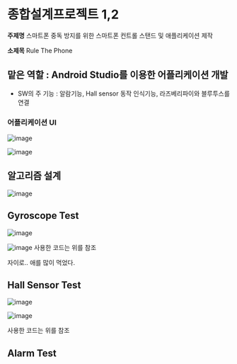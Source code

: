 # 종합설계프로젝트 1,2

**주제명**  스마트폰 중독 방지를 위한 스마트폰 컨트롤 스탠드 및 애플리케이션 제작

**소제목** Rule The Phone


## 맡은 역할 :  Android Studio를 이용한 어플리케이션 개발

- SW의 주 기능 : 알람기능, Hall sensor 동작 인식기능, 라즈베리파이와 블루투스를 연결

### 어플리케이션 UI

![image](https://user-images.githubusercontent.com/45071833/102364835-3e07bb00-3ffa-11eb-831c-816015c48ab3.png)

![image](https://user-images.githubusercontent.com/45071833/102364843-4102ab80-3ffa-11eb-856f-a3149ad0322b.png)

## 알고리즘 설계

![image](https://user-images.githubusercontent.com/45071833/102365737-398fd200-3ffb-11eb-83f5-49a5b86e84b9.png)

## Gyroscope Test

![image](https://user-images.githubusercontent.com/45071833/102366540-20d3ec00-3ffc-11eb-862e-e7eef99f5569.png)

![image](https://user-images.githubusercontent.com/45071833/102366579-29c4bd80-3ffc-11eb-8f58-89d3d90396ff.png)
사용한 코드는 위를 참조

자이로.. 애를 많이 먹었다.

## Hall Sensor Test

![image](https://user-images.githubusercontent.com/45071833/102366123-9be8d280-3ffb-11eb-8093-072124f688c8.png)

![image](https://user-images.githubusercontent.com/45071833/102366449-026df080-3ffc-11eb-9e92-5a0cd17dc069.png)

사용한 코드는 위를 참조

## Alarm Test

